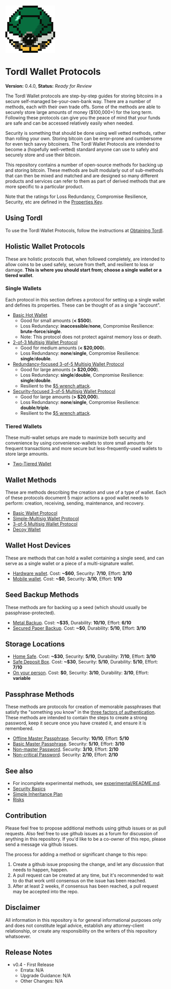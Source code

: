 ![TORDL.png](TORDL.png)

# Tordl Wallet Protocols

**Version:** 0.4.0, **Status:** *Ready for Review*

The Tordl Wallet protocols are step-by-step guides for storing bitcoins in a secure self-managed be-your-own-bank way. There are a number of methods, each with their own trade offs. Some of the methods are able to securely store large amounts of money ($100,000+) for the long term. Following these protocols can give you the peace of mind that your funds are safe and can be accessed relatively easily when needed.

Security is something that should be done using well vetted methods, rather than rolling your own. Storing bitcoin can be error-prone and cumbersome for even tech savvy bitcoiners. The Tordl Wallet Protocols are intended to become a (hopefully well-vetted) standard anyone can use to safely and securely store and use their bitcoin.

This repository contains a number of open-source methods for backing up and storing bitcoin. These methods are built modularly out of sub-methods that can then be mixed and matched and are designed so many different products and services can refer to them as part of derived methods that are more specific to a particular product.

Note that the ratings for Loss Redundancy, Compromise Resilience, Security, etc are defined in the [Properties Key](misc/propertiesKey.md).

## Using Tordl

To use the Tordl Wallet Protocols, follow the instructions at [Obtaining Tordl](misc/obtaining-tordl.md).

## Holistic Wallet Protocols

These are holistic protocols that, when followed completely, are intended to allow coins to be used safely, secure from theft, and resilient to loss or damage. **This is where you should start from; choose a single wallet or a tiered wallet**.

### Single Wallets

Each protocol in this section defines a protocol for setting up a single wallet and defines its properties. These can be thought of as a single "account".

* [Basic Hot Wallet](singleWalletProtocols/Basic-Hot-Wallet.md)
  * Good for small amounts (**< $500**).
  * Loss Redundancy: **inaccessible**/**none**, Compromise Resilience: **brute-force**/**single**.
  * Note: This protocol does not protect against memory loss or death.
* [2-of-3 Multisig Wallet Protocol](singleWalletProtocols/2-of-3-Wallet.md)
  * Good for medium amounts (**< $20,000**).
  * Loss Redundancy: **none**/**single**, Compromise Resilience: **single**/**double**.
* [Redundancy-focused 3-of-5 Multisig Wallet Protocol](singleWalletProtocols/3-of-5-Redundancy-focused-Wallet.md)
  * Good for large amounts (**> $20,000**).
  * Loss Redundancy: **single**/**double**, Compromise Resilience: **single**/**double**.
  * Resilient to the [$5 wrench attack](https://xkcd.com/538/).
* [Security-focused 3-of-5 Multisig Wallet Protocol](singleWalletProtocols/3-of-5-Security-focused-Wallet.md)
  * Good for large amounts (**> $20,000**).
  * Loss Redundancy: **none**/**single**, Compromise Resilience: **double**/**triple**.
  * Resilient to the [$5 wrench attack](https://xkcd.com/538/).

### Tiered Wallets

These multi-wallet setups are made to maximize both security and convenience by using convenience-wallets to store small amounts for frequent transactions and more secure but less-frequently-used wallets to store large amounts.

* [Two-Tiered Wallet](multiWalletProtocols/Simple-2-Tier-Wallet.md)
<!--* [Three-Tiered Wallet](multiWalletProtocols/Simple-3-Tier-Wallet.md)-->

## Wallet Methods

These are methods describing the creation and use of a type of wallet. Each of these protocols document 5 major actions a good wallet needs to perform: creation, receiving, sending, maintenance, and recovery.

* [Basic Wallet Protocol](singleWalletProtocols/Basic-Wallet-Protocol.md)
* [Simple-Multisig Wallet Protocol](singleWalletProtocols/Simple-Multisig-Wallet-Protocol.md)
* [3-of-5 Multisig Wallet Protocol](singleWalletProtocols/3-of-5-Wallet.md)
* [Decoy Wallet](singleWalletProtocols/Decoy-Wallet.md)

## Wallet Host Devices

These are methods that can hold a wallet containing a single seed, and can serve as a single wallet or a piece of a multi-signature wallet.

* [Hardware wallet](walletHostDevices/Hardware-Wallet.md). Cost: **~$60**, Security: **7/10**, Effort: **3/10**
* [Mobile wallet](walletHostDevices/Mobile-Wallet.md). Cost: **~$0**, Security: **3/10**, Effort: **1/10**

## Seed Backup Methods

These methods are for backing up a seed (which should usually be passphrase-protected).

* [Metal Backup](backupMethods/Stamped-Metal-Seed-Backup.md). Cost: **~$35**, Durability: **10/10**, Effort: **6/10**
* [Secured Paper Backup](backupMethods/Secured-Paper-Seed-Backup.md). Cost: **~$0**, Durability: **5/10**, Effort: **3/10**

## Storage Locations

* [Home Safe](storageLocations/Home-Safe.md). Cost: **~$30**, Security: **5/10**, Durability: **7/10**, Effort: **3/10**
* [Safe Deposit Box](storageLocations/Safe-Deposit-Box.md). Cost: **~$30**, Security: **5/10**, Durability: **5/10**, Effort: **7/10**
* [On your person](storageLocations/On-Your-Person.md). Cost: **$0**, Security: **3/10**, Durability: **3/10**, Effort: **variable**

## Passphrase Methods

These methods are protocols for creation of memorable passphrases that satisfy the "something you know" in the [three factors of authentication](http://www.pearsonitcertification.com/articles/article.aspx?p=1718488). These methods are intended to contain the steps to create a strong password, keep it secure once you have created it, and ensure it is remembered.

* [Offline Master Passphrase](passphraseMethods/Offline-Master-Passphrase.md). Security: **10/10**, Effort: **5/10**
* [Basic Master Passphrase](passphraseMethods/Basic-Master-Passphrase.md). Security: **5/10**, Effort: **3/10**
* [Non-master Password](passphraseMethods/Non-master-Password.md). Security: **3/10**, Effort: **2/10**
* [Non-critical Password](passphraseMethods/Non-critical-Password.md). Security: **2/10**, Effort: **2/10**

## See also

* For incomplete experimental methods, see [experimental/README.md](experimental/README.md).
* [Security Basics](misc/securityBasics.md)
* [Simple Inheritance Plan](inheritance/simple-inheritance-plan.md)
* [Risks](misc/risks.md)

## Contribution

Please feel free to propose additional methods using github issues or as pull requests. Also feel free to use github issues as a forum for discussion of anything in this repository. If you'd like to be a co-owner of this repo, please send a message via github issues.

The process for adding a method or significant change to this repo:

1. Create a github issue proposing the change, and let any discussion that needs to happen, happen. 
2. A pull request can be created at any time, but it's recommended to wait to do that work until consensus on the issue has been reached.
3. After at least 2 weeks, if consensus has been reached, a pull request may be accepted into the repo.

## Disclaimer

All information in this repository is for general informational purposes only and does not constitute legal advice, establish any attorney-client relationship, or create any responsibility on the writers of this repository whatsoever.

## Release Notes

* v0.4 - First Release
  * Errata: N/A
  * Upgrade Guidance: N/A
  * Other Changes: N/A